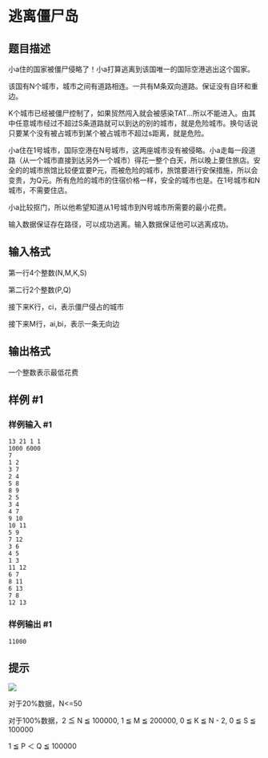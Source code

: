 # 逃离僵尸岛

## 题目描述

小a住的国家被僵尸侵略了！小a打算逃离到该国唯一的国际空港逃出这个国家。


该国有N个城市，城市之间有道路相连。一共有M条双向道路。保证没有自环和重边。


K个城市已经被僵尸控制了，如果贸然闯入就会被感染TAT...所以不能进入。由其中任意城市经过不超过S条道路就可以到达的别的城市，就是危险城市。换句话说只要某个没有被占城市到某个被占城市不超过s距离，就是危险。

小a住在1号城市，国际空港在N号城市，这两座城市没有被侵略。小a走每一段道路（从一个城市直接到达另外一个城市）得花一整个白天，所以晚上要住旅店。安全的的城市旅馆比较便宜要P元，而被危险的城市，旅馆要进行安保措施，所以会变贵，为Q元。所有危险的城市的住宿价格一样，安全的城市也是。在1号城市和N城市，不需要住店。


小a比较抠门，所以他希望知道从1号城市到N号城市所需要的最小花费。

输入数据保证存在路径，可以成功逃离。输入数据保证他可以逃离成功。


## 输入格式

第一行4个整数(N,M,K,S)

第二行2个整数(P,Q)

接下来K行，ci，表示僵尸侵占的城市

接下来M行，ai,bi，表示一条无向边


## 输出格式

一个整数表示最低花费


## 样例 #1

### 样例输入 #1
```
13 21 1 1
1000 6000
7
1 2
3 7
2 4
5 8
8 9
2 5
3 4
4 7
9 10
10 11
5 9
7 12
3 6
4 5
1 3
11 12
6 7
8 11
6 13
7 8
12 13
```

### 样例输出 #1

```
11000
```

## 提示

 ![](https://cdn.luogu.com.cn/upload/pic/2681.png) 

对于20%数据，N<=50

对于100%数据，2 ≦ N ≦ 100000, 1 ≦ M ≦ 200000, 0 ≦ K ≦ N - 2, 0 ≦ S ≦ 100000

1 ≦ P ＜ Q ≦ 100000

